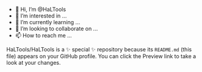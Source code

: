 - 👋 Hi, I’m @HaLTools
- 👀 I’m interested in ...
- 🌱 I’m currently learning ...
- 💞️ I’m looking to collaborate on ...
- 📫 How to reach me ...


HaLTools/HaLTools is a ✨ special ✨ repository because its `README.md` (this file) appears on your GitHub profile.
You can click the Preview link to take a look at your changes.


